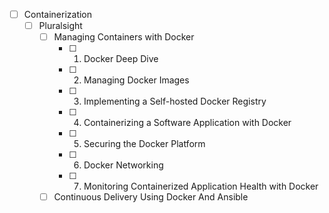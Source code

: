 - [ ] Containerization
	- [ ] Pluralsight
		- [ ] Managing Containers with Docker
			- [ ] 01. Docker Deep Dive
			- [ ] 02. Managing Docker Images
			- [ ] 03. Implementing a Self-hosted Docker Registry
			- [ ] 04. Containerizing a Software Application with Docker
			- [ ] 05. Securing the Docker Platform
			- [ ] 06. Docker Networking
			- [ ] 07. Monitoring Containerized Application Health with Docker
		- [ ] Continuous Delivery Using Docker And Ansible